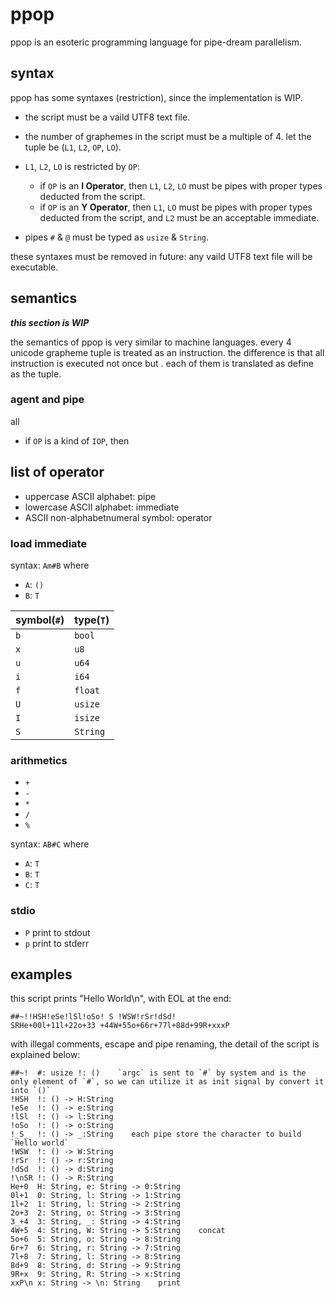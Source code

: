 # ppop

ppop is an esoteric programming language for pipe-dream parallelism.

## syntax

ppop has some syntaxes (restriction), since the implementation is WIP.

- the script must be a vaild UTF8 text file.
- the number of graphemes in the script must be a multiple of 4. let the tuple be (`L1`, `L2`, `OP`, `LO`).
- `L1`, `L2`, `LO` is restricted by `OP`:

  - if `OP` is an **I Operator**, then `L1`, `L2`, `LO` must be pipes with proper types deducted from the script.
  - if `OP` is an **Y Operator**, then `L1`, `LO` must be pipes with proper types deducted from the script, and `L2` must be an acceptable immediate.

- pipes `#` & `@` must be typed as `usize` & `String`.

these syntaxes must be removed in future: any vaild UTF8 text file will be executable.

## semantics

***this section is WIP***

the semantics of ppop is very similar to machine languages. every 4 unicode grapheme tuple is treated as an instruction. the difference is that all instruction is executed not once but . each of them is translated as define  as the tuple.

### agent and pipe

all 

- if `OP` is a kind of `IOP`, then 

## list of operator

- uppercase ASCII alphabet: pipe
- lowercase ASCII alphabet: immediate
- ASCII non-alphabetnumeral symbol: operator

### load immediate

syntax: `Am#B` where

- `A`: `()`
- `B`: `T`

| symbol(`#`) | type(`T`) |
| --- | --- |
|`b`| `bool` |
|`x`| `u8` |
|`u`| `u64` |
|`i`| `i64` |
|`f`| `float` |
|`U`| `usize` |
|`I`| `isize` |
|`S`| `String` |

### arithmetics

- `+`
- `-`
- `*`
- `/`
- `%`

syntax: `AB#C` where

- `A`: `T`
- `B`: `T`
- `C`: `T`

### stdio

- `P` print to stdout
- `p` print to stderr

## examples

this script prints "Hello World\n", with EOL at the end:

```ppop
##~!!HSH!eSe!lSl!oSo! S !WSW!rSr!dSd!
SRHe+00l+11l+22o+33 +44W+55o+66r+77l+88d+99R+xxxP
```

with illegal comments, escape and pipe renaming, the detail of the script is explained below:

```ppop-ill
##~!  #: usize !: ()    `argc` is sent to `#` by system and is the only element of `#`, so we can utilize it as init signal by convert it into `()`
!HSH  !: () -> H:String
!eSe  !: () -> e:String
!lSl  !: () -> l:String
!oSo  !: () -> o:String
!_S_  !: () -> _:String    each pipe store the character to build `Hello world`
!WSW  !: () -> W:String
!rSr  !: () -> r:String
!dSd  !: () -> d:String
!\nSR !: () -> R:String
He+0  H: String, e: String -> 0:String
0l+1  0: String, l: String -> 1:String
1l+2  1: String, l: String -> 2:String
2o+3  2: String, o: String -> 3:String
3_+4  3: String, _: String -> 4:String
4W+5  4: String, W: String -> 5:String    concat
5o+6  5: String, o: String -> 8:String
6r+7  6: String, r: String -> 7:String
7l+8  7: String, l: String -> 8:String
8d+9  8: String, d: String -> 9:String
9R+x  9: String, R: String -> x:String
xxP\n x: String -> \n: String    print
```
